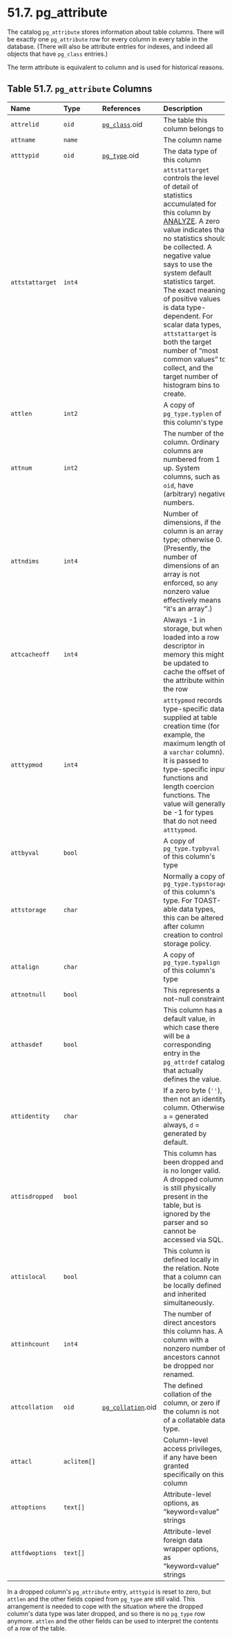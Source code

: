 # 51.7. pg\_attribute

The catalog `pg_attribute` stores information about table columns. There will be exactly one `pg_attribute` row for every column in every table in the database. \(There will also be attribute entries for indexes, and indeed all objects that have `pg_class` entries.\)

The term attribute is equivalent to column and is used for historical reasons.

## **Table 51.7. `pg_attribute` Columns**

| Name | Type | References | Description |
| :--- | :--- | :--- | :--- |
| `attrelid` | `oid` | [`pg_class`](https://www.postgresql.org/docs/10/static/catalog-pg-class.html).oid | The table this column belongs to |
| `attname` | `name` |  | The column name |
| `atttypid` | `oid` | [`pg_type`](https://www.postgresql.org/docs/10/static/catalog-pg-type.html).oid | The data type of this column |
| `attstattarget` | `int4` |  | `attstattarget` controls the level of detail of statistics accumulated for this column by [ANALYZE](https://www.postgresql.org/docs/10/static/sql-analyze.html). A zero value indicates that no statistics should be collected. A negative value says to use the system default statistics target. The exact meaning of positive values is data type-dependent. For scalar data types, `attstattarget` is both the target number of “most common values” to collect, and the target number of histogram bins to create. |
| `attlen` | `int2` |  | A copy of `pg_type.typlen` of this column's type |
| `attnum` | `int2` |  | The number of the column. Ordinary columns are numbered from 1 up. System columns, such as `oid`, have \(arbitrary\) negative numbers. |
| `attndims` | `int4` |  | Number of dimensions, if the column is an array type; otherwise 0. \(Presently, the number of dimensions of an array is not enforced, so any nonzero value effectively means “it's an array”.\) |
| `attcacheoff` | `int4` |  | Always -1 in storage, but when loaded into a row descriptor in memory this might be updated to cache the offset of the attribute within the row |
| `atttypmod` | `int4` |  | `atttypmod` records type-specific data supplied at table creation time \(for example, the maximum length of a `varchar` column\). It is passed to type-specific input functions and length coercion functions. The value will generally be -1 for types that do not need `atttypmod`. |
| `attbyval` | `bool` |  | A copy of `pg_type.typbyval` of this column's type |
| `attstorage` | `char` |  | Normally a copy of `pg_type.typstorage` of this column's type. For TOAST-able data types, this can be altered after column creation to control storage policy. |
| `attalign` | `char` |  | A copy of `pg_type.typalign` of this column's type |
| `attnotnull` | `bool` |  | This represents a not-null constraint. |
| `atthasdef` | `bool` |  | This column has a default value, in which case there will be a corresponding entry in the `pg_attrdef` catalog that actually defines the value. |
| `attidentity` | `char` |  | If a zero byte \(`''`\), then not an identity column. Otherwise, `a` = generated always, `d` = generated by default. |
| `attisdropped` | `bool` |  | This column has been dropped and is no longer valid. A dropped column is still physically present in the table, but is ignored by the parser and so cannot be accessed via SQL. |
| `attislocal` | `bool` |  | This column is defined locally in the relation. Note that a column can be locally defined and inherited simultaneously. |
| `attinhcount` | `int4` |  | The number of direct ancestors this column has. A column with a nonzero number of ancestors cannot be dropped nor renamed. |
| `attcollation` | `oid` | [`pg_collation`](https://www.postgresql.org/docs/10/static/catalog-pg-collation.html).oid | The defined collation of the column, or zero if the column is not of a collatable data type. |
| `attacl` | `aclitem[]` |  | Column-level access privileges, if any have been granted specifically on this column |
| `attoptions` | `text[]` |  | Attribute-level options, as “keyword=value” strings |
| `attfdwoptions` | `text[]` |  | Attribute-level foreign data wrapper options, as “keyword=value” strings |

In a dropped column's `pg_attribute` entry, `atttypid` is reset to zero, but `attlen` and the other fields copied from `pg_type` are still valid. This arrangement is needed to cope with the situation where the dropped column's data type was later dropped, and so there is no `pg_type` row anymore. `attlen` and the other fields can be used to interpret the contents of a row of the table.

